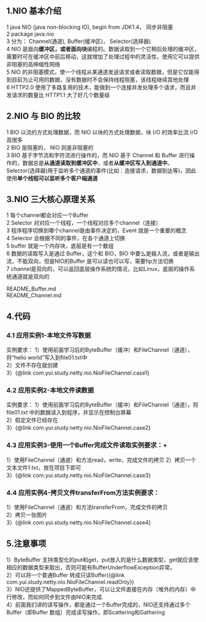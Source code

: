 ## 1.NIO 基本介绍
1 java NIO (java non-blocking IO), begin from JDK1.4， 同步非阻塞   
2 package java.nio  
3 分为： Channel(通道), Buffer(缓冲区)， Selector(选择器)  
4 NIO 是面向**缓冲区，或者面向块**编程的。数据读取到一个它稍后处理的缓冲区，需要时可在缓冲区中前后移动，这就增加了处理过程中的灵活性，使用它可以提供非阻塞的高伸缩性网络  
5 NIO 的非阻塞模式，使一个线程从某通道发送请求或者读取数据，但是它仅能得到目前为止可用的数据，没有数据时不会保持线程阻塞，该线程继续其他处理  
6 HTTP2.0 使用了多路复用的技术，能做到一个连接并发处理多个请求，而且并发请求的数量比 HTTP1.1 大了好几个数量级  

## 2.NIO 与 BIO 的比较
1 BIO 以流的方式处理数据，而 NIO 以块的方式处理数据，块 I/O 的效率比流 I/O 高很多  
2 BIO 是阻塞的， NIO 则是非阻塞的  
3 BIO 基于字节流和字符流进行操作的，而 NIO 基于 Channel 和 Buffer 进行操作的，数据总是**从通道读取到缓冲区中**，或者**从缓冲区写入到通道中**。Selector(选择器)用于监听多个通道的事件(比如：连接请求，数据到达等)，因此使用**单个线程可以监听多个客户端通道**  

## 3.NIO 三大核心原理关系
1 每个channel都会对应一个Buffer  
2 Selector 对对应一个线程，一个线程对应多个channel（连接）  
3 程序程序切换到哪个channel是由事件决定的，Event 就是一个重要的概念  
4 Selector 会根据不同的事件，在各个通道上切换  
5 buffer 就是一个内存块，底层是有一个数组  
6 数据的读取写入是通过 Buffer，这个和 BIO，BIO 中要么是输入流，或者是输出流，不能双向，但是NIO的Buffer 是可以读也可以写，需要fip方法切换  
7 channel是双向的，可以返回底层操作系统的情况，比如Linux，底层的操作系统通道就是双向的

README_Buffer.md  
README_Channel.md  

## 4.代码
### 4.1 应用实例1-本地文件写数据
实例要求：
1）使用前面学习后的ByteBuffer（缓冲）和FileChannel（通道），将“hello world”写入到file01.txt中  
2）文件不存在就创建  
3）{@link com.yui.study.netty.nio.NioFileChannel.case1}  

### 4.2 应用实例2-本地文件读数据
实例要求：
1）使用前面学习后的ByteBuffer（缓冲）和FileChannel（通道），将 file01.txt 中的数据读入到程序，并显示在控制台屏幕  
2）假定文件已经存在  
3）{@link com.yui.study.netty.nio.NioFileChannel.case2}  

### 4.3 应用实例3-使用一个Buffer完成文件读取实例要求：+
1）使用FileChannel（通道）和方法read，write，完成文件的拷贝
2）拷贝一个文本文件1.txt，放在项目下即可  
3）{@link com.yui.study.netty.nio.NioFileChannel.case3}  

### 4.4 应用实例4-拷贝文件transferFrom方法实例要求：
1）使用FileChannel（通道）和方法transferFrom，完成文件的拷贝  
2）拷贝一张图片  
3）{@link com.yui.study.netty.nio.NioFileChannel.case4}

## 5.注意事项
1）ByteBuffer 支持类型化的put和get，put放入的是什么数据类型，get就应该使相应的数据类型来取出，否则可能有BufferUnderflowException异常。  
2）可以将一个普通Buffer 转成只读Buffer({@link com.yui.study.netty.nio.NioFileChannel.readOnly})  
3）NIO还提供了MappedByteBuffer，可以让文件直接在内存（堆外的内存）中行修改，而如何同步到文件由NIO来完成.  
4）前面我们讲的读写操作，都是通过一个Buffer完成的，NIO还支持通过多个 Buffer（即Buffer 数组）完成读写操作，即Scattering和Gathering  